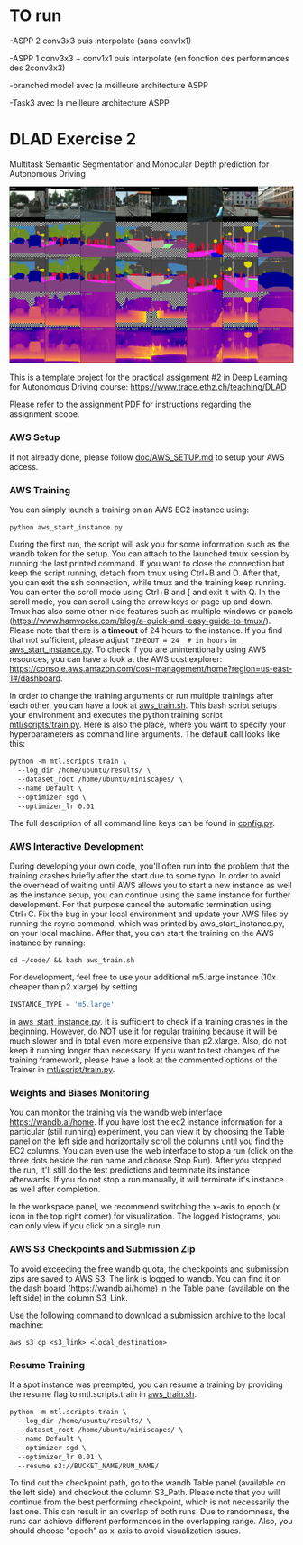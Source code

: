 # TO run
-ASPP 2 conv3x3 puis interpolate (sans conv1x1) 

-ASPP 1 conv3x3 + conv1x1 puis interpolate (en fonction des performances des 2conv3x3)

-branched model avec la meilleure architecture ASPP

-Task3 avec la meilleure architecture ASPP

# DLAD Exercise 2 

Multitask Semantic Segmentation and Monocular Depth prediction for Autonomous Driving

![Teaser](./doc/teaser.png)
 
This is a template project for the practical assignment #2 in Deep Learning for Autonomous Driving course:
https://www.trace.ethz.ch/teaching/DLAD

Please refer to the assignment PDF for instructions regarding the assignment scope. 

### AWS Setup

If not already done, please follow [doc/AWS_SETUP.md](doc/AWS_SETUP.md) to setup your AWS access.

### AWS Training

You can simply launch a training on an AWS EC2 instance using:

```shell script
python aws_start_instance.py
```

During the first run, the script will ask you for some information such as the wandb token for the setup.
You can attach to the launched tmux session by running the last printed command. If you want to close the connection
but keep the script running, detach from tmux using Ctrl+B and D. After that, you can exit the ssh connection, while
tmux and the training keep running. You can enter the scroll mode using Ctrl+B and [ and exit it with Q. 
In the scroll mode, you can scroll using the arrow keys or page up and down. Tmux has also some other nice features
such as multiple windows or panels (https://www.hamvocke.com/blog/a-quick-and-easy-guide-to-tmux/). Please note
that there is a **timeout** of 24 hours to the instance. If you find that not sufficient, please adjust 
`TIMEOUT = 24  # in hours`
in [aws_start_instance.py](aws_start_instance.py). To check if you are unintentionally using AWS resources, you can
have a look at the AWS cost explorer: https://console.aws.amazon.com/cost-management/home?region=us-east-1#/dashboard.

In order to change the training arguments or run multiple trainings after each other, you can have a look at 
[aws_train.sh](aws_train.sh). This bash script setups your environment and executes the python training script 
[mtl/scripts/train.py](mtl/scripts/train.py). Here is also the place, where you want to specify your hyperparameters
as command line arguments. The default call looks like this:

```shell script
python -m mtl.scripts.train \
  --log_dir /home/ubuntu/results/ \
  --dataset_root /home/ubuntu/miniscapes/ \
  --name Default \
  --optimizer sgd \
  --optimizer_lr 0.01
```

The full description of all command line keys can be found in [config.py](mtl/utils/config.py).

### AWS Interactive Development

During developing your own code, you'll often run into the problem that the training crashes briefly after the start due
to some typo. In order to avoid the overhead of waiting until AWS allows you to start a new instance as well as the
instance setup, you can continue using the same instance for further development. For that purpose cancel the automatic
termination using Ctrl+C. Fix the bug in your local environment and update your AWS files by running the rsync command, 
which was printed by aws_start_instance.py, on your local machine. After that, you can start the training on the AWS 
instance by running:
```shell script
cd ~/code/ && bash aws_train.sh
``` 

For development, feel free to use your additional m5.large instance (10x cheaper than p2.xlarge) by setting

```python
INSTANCE_TYPE = 'm5.large'
```

in [aws_start_instance.py](aws_start_instance.py). It is sufficient to check if a training crashes in the beginning.
However, do NOT use it for regular training because it will be much slower and in total even more expensive than p2.xlarge.
Also, do not keep it running longer than necessary. 
If you want to test changes of the training framework, please have a look at the commented options of the Trainer in 
[mtl/script/train.py](mtl/script/train.py). 

### Weights and Biases Monitoring

You can monitor the training via the wandb web interface https://wandb.ai/home. If you have lost the ec2 instance 
information for a particular (still running) experiment, you can view it by choosing the 
Table panel on the left side and horizontally scroll the columns until you find the EC2 columns. 
You can even use the web interface to stop a run (click on the three dots beside the run name and choose Stop Run). 
After you stopped the run, it'll still do the test predictions and terminate its instance afterwards. If you do not 
stop a run manually, it will terminate it's instance as well after completion.

In the workspace panel, we recommend switching the x-axis to epoch (x icon in the top right corner) for
visualization.
The logged histograms, you can only view if you click on a single run.

### AWS S3 Checkpoints and Submission Zip

To avoid exceeding the free wandb quota, the checkpoints and submission zips are saved to AWS S3. The link is logged
to wandb. You can find it on the dash board (https://wandb.ai/home) in the Table panel (available on the left side)
in the column S3_Link. 

Use the following command to download a submission archive to the local machine:

```shell script
aws s3 cp <s3_link> <local_destination>
```

### Resume Training

If a spot instance was preempted, you can resume a training by providing the resume flag to mtl.scripts.train in 
[aws_train.sh](aws_train.sh). 

```shell script
python -m mtl.scripts.train \
  --log_dir /home/ubuntu/results/ \
  --dataset_root /home/ubuntu/miniscapes/ \
  --name Default \
  --optimizer sgd \
  --optimizer_lr 0.01 \
  --resume s3://BUCKET_NAME/RUN_NAME/
```

To find out the checkpoint path, go to the wandb Table panel (available on the left side) and checkout the column 
S3_Path. Please note that you will continue from the best performing checkpoint, which is not necessarily the last one. 
This can result in an overlap of both runs. Due to randomness, the runs can achieve different performances in the
overlapping range. Also, you should choose "epoch" as x-axis to avoid visualization issues. 

 
